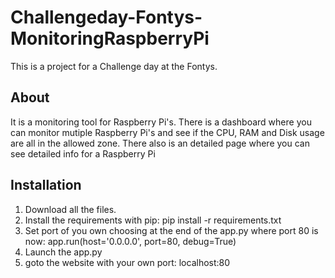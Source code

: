 # Challengeday-Fontys-MonitoringRaspberryPi
This is a project for a Challenge day at the Fontys.

## About
It is a monitoring tool for Raspberry Pi's. There is a dashboard where you can monitor mutiple Raspberry Pi's and see if the CPU, RAM and Disk usage are all in the allowed zone. There also is an detailed page where you can see detailed info for a Raspberry Pi

## Installation
1. Download all the files.
2. Install the requirements with pip: pip install -r requirements.txt
3. Set port of you own choosing at the end of the app.py where port 80 is now: app.run(host='0.0.0.0', port=80, debug=True)
4. Launch the app.py
5. goto the website with your own port: localhost:80
